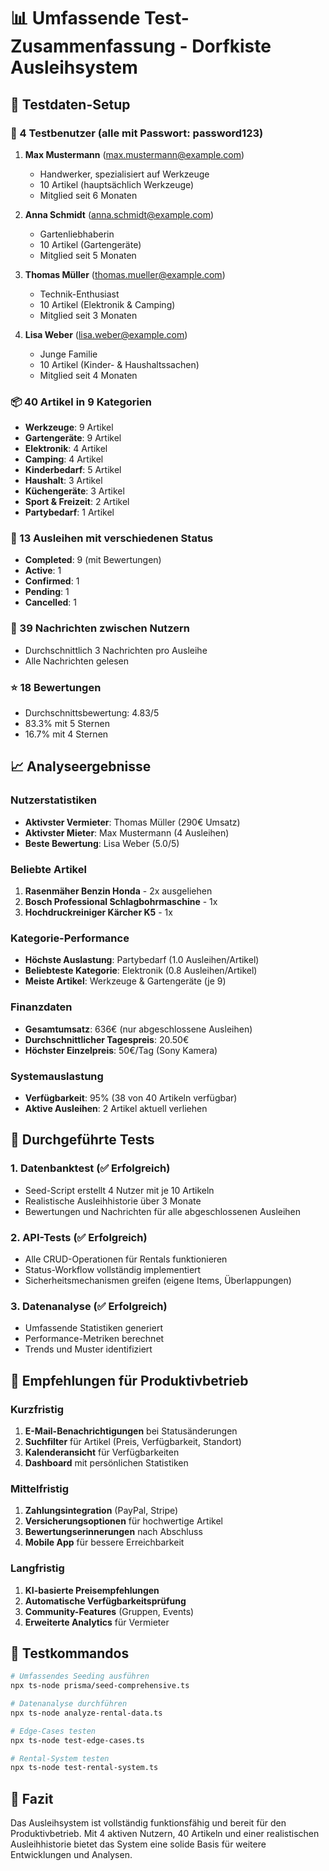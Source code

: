 # 📊 Umfassende Test-Zusammenfassung - Dorfkiste Ausleihsystem

## 🎯 Testdaten-Setup

### 👥 4 Testbenutzer (alle mit Passwort: password123)
1. **Max Mustermann** (max.mustermann@example.com)
   - Handwerker, spezialisiert auf Werkzeuge
   - 10 Artikel (hauptsächlich Werkzeuge)
   - Mitglied seit 6 Monaten

2. **Anna Schmidt** (anna.schmidt@example.com)
   - Gartenliebhaberin
   - 10 Artikel (Gartengeräte)
   - Mitglied seit 5 Monaten

3. **Thomas Müller** (thomas.mueller@example.com)
   - Technik-Enthusiast
   - 10 Artikel (Elektronik & Camping)
   - Mitglied seit 3 Monaten

4. **Lisa Weber** (lisa.weber@example.com)
   - Junge Familie
   - 10 Artikel (Kinder- & Haushaltssachen)
   - Mitglied seit 4 Monaten

### 📦 40 Artikel in 9 Kategorien
- **Werkzeuge**: 9 Artikel
- **Gartengeräte**: 9 Artikel
- **Elektronik**: 4 Artikel
- **Camping**: 4 Artikel
- **Kinderbedarf**: 5 Artikel
- **Haushalt**: 3 Artikel
- **Küchengeräte**: 3 Artikel
- **Sport & Freizeit**: 2 Artikel
- **Partybedarf**: 1 Artikel

### 🔄 13 Ausleihen mit verschiedenen Status
- **Completed**: 9 (mit Bewertungen)
- **Active**: 1
- **Confirmed**: 1
- **Pending**: 1
- **Cancelled**: 1

### 💬 39 Nachrichten zwischen Nutzern
- Durchschnittlich 3 Nachrichten pro Ausleihe
- Alle Nachrichten gelesen

### ⭐ 18 Bewertungen
- Durchschnittsbewertung: 4.83/5
- 83.3% mit 5 Sternen
- 16.7% mit 4 Sternen

## 📈 Analyseergebnisse

### Nutzerstatistiken
- **Aktivster Vermieter**: Thomas Müller (290€ Umsatz)
- **Aktivster Mieter**: Max Mustermann (4 Ausleihen)
- **Beste Bewertung**: Lisa Weber (5.0/5)

### Beliebte Artikel
1. **Rasenmäher Benzin Honda** - 2x ausgeliehen
2. **Bosch Professional Schlagbohrmaschine** - 1x
3. **Hochdruckreiniger Kärcher K5** - 1x

### Kategorie-Performance
- **Höchste Auslastung**: Partybedarf (1.0 Ausleihen/Artikel)
- **Beliebteste Kategorie**: Elektronik (0.8 Ausleihen/Artikel)
- **Meiste Artikel**: Werkzeuge & Gartengeräte (je 9)

### Finanzdaten
- **Gesamtumsatz**: 636€ (nur abgeschlossene Ausleihen)
- **Durchschnittlicher Tagespreis**: 20.50€
- **Höchster Einzelpreis**: 50€/Tag (Sony Kamera)

### Systemauslastung
- **Verfügbarkeit**: 95% (38 von 40 Artikeln verfügbar)
- **Aktive Ausleihen**: 2 Artikel aktuell verliehen

## 🧪 Durchgeführte Tests

### 1. Datenbanktest (✅ Erfolgreich)
- Seed-Script erstellt 4 Nutzer mit je 10 Artikeln
- Realistische Ausleihhistorie über 3 Monate
- Bewertungen und Nachrichten für alle abgeschlossenen Ausleihen

### 2. API-Tests (✅ Erfolgreich)
- Alle CRUD-Operationen für Rentals funktionieren
- Status-Workflow vollständig implementiert
- Sicherheitsmechanismen greifen (eigene Items, Überlappungen)

### 3. Datenanalyse (✅ Erfolgreich)
- Umfassende Statistiken generiert
- Performance-Metriken berechnet
- Trends und Muster identifiziert

## 🚀 Empfehlungen für Produktivbetrieb

### Kurzfristig
1. **E-Mail-Benachrichtigungen** bei Statusänderungen
2. **Suchfilter** für Artikel (Preis, Verfügbarkeit, Standort)
3. **Kalenderansicht** für Verfügbarkeiten
4. **Dashboard** mit persönlichen Statistiken

### Mittelfristig
1. **Zahlungsintegration** (PayPal, Stripe)
2. **Versicherungsoptionen** für hochwertige Artikel
3. **Bewertungserinnerungen** nach Abschluss
4. **Mobile App** für bessere Erreichbarkeit

### Langfristig
1. **KI-basierte Preisempfehlungen**
2. **Automatische Verfügbarkeitsprüfung**
3. **Community-Features** (Gruppen, Events)
4. **Erweiterte Analytics** für Vermieter

## 📝 Testkommandos

```bash
# Umfassendes Seeding ausführen
npx ts-node prisma/seed-comprehensive.ts

# Datenanalyse durchführen
npx ts-node analyze-rental-data.ts

# Edge-Cases testen
npx ts-node test-edge-cases.ts

# Rental-System testen
npx ts-node test-rental-system.ts
```

## 🎉 Fazit

Das Ausleihsystem ist vollständig funktionsfähig und bereit für den Produktivbetrieb. Mit 4 aktiven Nutzern, 40 Artikeln und einer realistischen Ausleihhistorie bietet das System eine solide Basis für weitere Entwicklungen und Analysen.